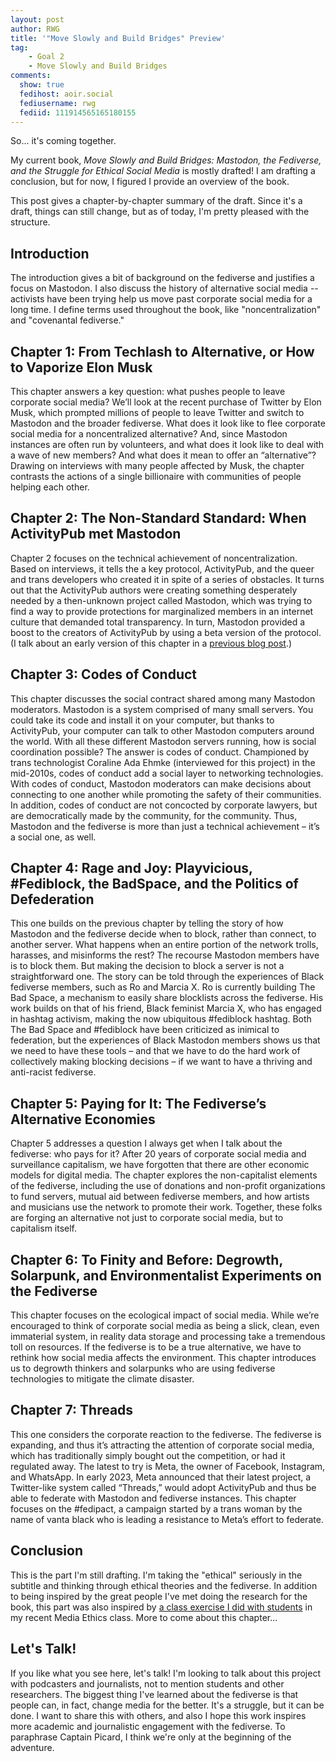 ```yaml
---
layout: post
author: RWG
title: '"Move Slowly and Build Bridges" Preview'
tag:
    - Goal 2
    - Move Slowly and Build Bridges
comments: 
  show: true
  fedihost: aoir.social
  fediusername: rwg
  fediid: 111914565165180155
---
```

So... it's coming together.

My current book, _Move Slowly and Build Bridges: Mastodon, the Fediverse, and the Struggle for Ethical Social Media_ is mostly drafted! I am drafting a conclusion, but for now, I figured I provide an overview of the book.

This post gives a chapter-by-chapter summary of the draft. Since it's a draft, things can still change, but as of today, I'm pretty pleased with the structure.

<!-- more -->

## Introduction
The introduction gives a bit of background on the fediverse and justifies a focus on Mastodon. I also discuss the history of alternative social media -- activists have been trying help us move past corporate social media for a long time. I define terms used throughout the book, like "noncentralization" and "covenantal fediverse."

## Chapter 1: From Techlash to Alternative, or How to Vaporize Elon Musk
This chapter answers a key question: what pushes people to leave corporate social media? We’ll look at the recent purchase of Twitter by Elon Musk, which prompted millions of people to leave Twitter and switch to Mastodon and the broader fediverse. What does it look like to flee corporate social media for a noncentralized alternative? And, since Mastodon instances are often run by volunteers, and what does it look like to deal with a wave of new members? And what does it mean to offer an “alternative”? Drawing on interviews with many people affected by Musk, the chapter contrasts the actions of a single billionaire with communities of people helping each other.

## Chapter 2: The Non-Standard Standard: When ActivityPub met Mastodon
Chapter 2 focuses on the technical achievement of noncentralization. Based on interviews, it tells the  a key protocol, ActivityPub, and the queer and trans developers who created it in spite of a series of obstacles. It turns out that the ActivityPub authors were creating something desperately needed by a then-unknown project called Mastodon, which was trying to find a way to provide protections for marginalized members in an internet culture that demanded total transparency. In turn, Mastodon provided a boost to the creators of ActivityPub by using a beta version of the protocol. (I talk about an early version of this chapter in a [previous blog post](/2023/10/15/APnonStandard.html).)

## Chapter 3: Codes of Conduct
This chapter discusses the social contract shared among many Mastodon moderators. Mastodon is a system comprised of many small servers. You could take its code and install it on your computer, but thanks to ActivityPub, your computer can talk to other Mastodon computers around the world. With all these different Mastodon servers running, how is social coordination possible? The answer is codes of conduct. Championed by trans technologist Coraline Ada Ehmke (interviewed for this project) in the mid-2010s, codes of conduct add a social layer to networking technologies. With codes of conduct, Mastodon moderators can make decisions about connecting to one another while promoting the safety of their communities. In addition, codes of conduct are not concocted by corporate lawyers, but are democratically made by the community, for the community. Thus, Mastodon and the fediverse is more than just a technical achievement – it’s a social one, as well.

## Chapter 4: Rage and Joy: Playvicious, #Fediblock, the BadSpace, and the Politics of Defederation
This one builds on the previous chapter by telling the story of how Mastodon and the fediverse decide when to block, rather than connect, to another server. What happens when an entire portion of the network trolls, harasses, and misinforms the rest? The recourse Mastodon members have is to block them. But making the decision to block a server is not a straightforward one. The story can be told through the experiences of Black fediverse members, such as Ro and Marcia X. Ro is currently building The Bad Space, a mechanism to easily share blocklists across the fediverse. His work builds on that of his friend, Black feminist Marcia X, who has engaged in hashtag activism, making the now ubiquitous #fediblock hashtag. Both The Bad Space and #fediblock have been criticized as inimical to federation, but the experiences of Black Mastodon members shows us that we need to have these tools – and that we have to do the hard work of collectively making blocking decisions – if we want to have a thriving and anti-racist fediverse.

## Chapter 5: Paying for It: The Fediverse’s Alternative Economies
Chapter 5 addresses a question I always get when I talk about the fediverse: who pays for it? After 20 years of corporate social media and surveillance capitalism, we have forgotten that there are other economic models for digital media. The chapter explores the non-capitalist elements of the fediverse, including the use of donations and non-profit organizations to fund servers, mutual aid between fediverse members, and how artists and musicians use the network to promote their work. Together, these folks are forging an alternative not just to corporate social media, but to capitalism itself.

## Chapter 6: To Finity and Before: Degrowth, Solarpunk, and Environmentalist Experiments on the Fediverse
This chapter focuses on the ecological impact of social media. While we’re encouraged to think of corporate social media as being a slick, clean, even immaterial system, in reality data storage and processing take a tremendous toll on resources. If the fediverse is to be a true alternative, we have to rethink how social media affects the environment. This chapter introduces us to degrowth thinkers and solarpunks who are using fediverse technologies to mitigate the climate disaster.

## Chapter 7: Threads
This one considers the corporate reaction to the fediverse. The fediverse is expanding, and thus it’s attracting the attention of corporate social media, which has traditionally simply bought out the competition, or had it regulated away. The latest to try is Meta, the owner of Facebook, Instagram, and WhatsApp. In early 2023, Meta announced that their latest project, a Twitter-like system called “Threads,” would adopt ActivityPub and thus be able to federate with Mastodon and fediverse instances. This chapter focuses on the #fedipact, a campaign started by a trans woman by the name of vanta black who is leading a  resistance to Meta’s effort to federate.

## Conclusion
This is the part I'm still drafting. I'm taking the "ethical" seriously in the subtitle and thinking through ethical theories and the fediverse. In addition to being inspired by the great people I've met doing the research for the book, this part was also inspired by [a class exercise I did with students](/2023/11/22/EthicsAndCOCs.html) in my recent Media Ethics class. More to come about this chapter...

## Let's Talk!
If you like what you see here, let's talk! I'm looking to talk about this project with podcasters and journalists, not to mention students and other researchers. The biggest thing I've learned about the fediverse is that people can, in fact, change media for the better. It's a struggle, but it can be done. I want to share this with others, and also I hope this work inspires more academic and journalistic engagement with the fediverse. To paraphrase Captain Picard, I think we're only at the beginning of the adventure.

